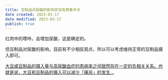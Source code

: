 ```yaml
---
title: 豆制品对尿酸的影响并没有想象中大
date created: 2023-03-17
date modified: 2023-03-17
publish: true
---
```


红肉中的嘌呤，会增加尿酸，这是确定的。

但豆制品对尿酸的影响，目前有不少相反观点，所以可以考虑维持正常的豆制品摄入即可。

[大豆或豆制品的摄入量与高尿酸血症的患病率之间居然存在一定的负相关关系。也就是说，大豆和豆制品的摄入可以减少「痛风」的发生…](cubox://card?id=ff80808186e447550186e9bca77304e2)
